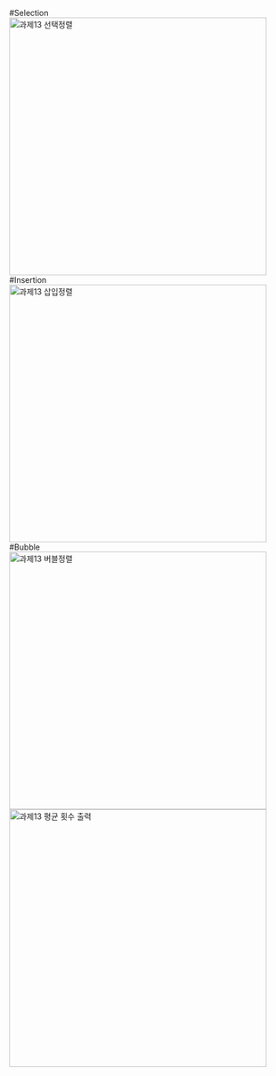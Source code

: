 #Selection
<img width="462" alt="과제13 선택정렬" src="https://github.com/romians/C-Assignment13/assets/129321542/bcb09ccc-9f57-440f-8671-561960534dbb">
#Insertion
<img width="462" alt="과제13 삽입정렬" src="https://github.com/romians/C-Assignment13/assets/129321542/1b936617-d646-4d15-92bc-94a9955b0141">
#Bubble
<img width="462" alt="과제13 버블정렬" src="https://github.com/romians/C-Assignment13/assets/129321542/0eefc46d-4e3e-4bba-835d-a2cfdbdf705b">
<img width="462" alt="과제13 평균 횟수 출력" src="https://github.com/romians/C-Assignment13/assets/129321542/d8330a78-0caa-4f5d-bb09-c161b2a7e69b">
